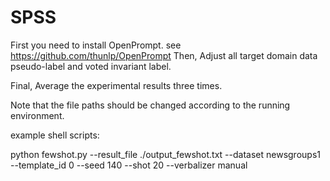 # SPSS
First you need to install OpenPrompt. see https://github.com/thunlp/OpenPrompt
Then, Adjust all target domain data pseudo-label and voted invariant label.

Final, Average the experimental results three times.

Note that the file paths should be changed according to the running environment.

example shell scripts:

python fewshot.py --result_file ./output_fewshot.txt --dataset newsgroups1 --template_id 0 --seed 140 --shot 20 --verbalizer manual